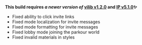 **This build requires _a newer version of_ [vilib v1.2.0](https://github.com/Efnilite/vilib/releases/tag/v1.2.0) and [IP v5.1.0](https://github.com/Efnilite/Walk-in-the-Park/releases/tag/v5.1.0)✨**

- Fixed ability to click invite links
- Fixed mode localization for invite messages
- Fixed mode formatting for invite messages
- Fixed lobby mode joining the parkour world
- Fixed invalid materials in styles
